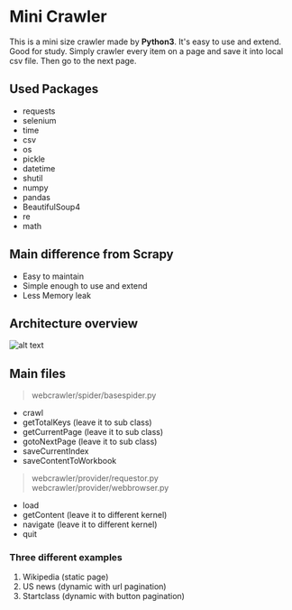 # Mini Crawler
This is a mini size crawler made by **Python3**. It's easy to use and extend. Good for study.
Simply crawler every item on a page and save it into local csv file. Then go to the next page.

## Used Packages
- requests
- selenium
- time
- csv
- os
- pickle
- datetime
- shutil
- numpy
- pandas
- BeautifulSoup4
- re
- math

## Main difference from Scrapy
- Easy to maintain
- Simple enough to use and extend
- Less Memory leak

## Architecture overview
![alt text](https://raw.githubusercontent.com/ibio/mini-crawler/master/mini-crawler.png "Mini Crawler")

## Main files
> webcrawler/spider/basespider.py

- crawl
- getTotalKeys (leave it to sub class)
- getCurrentPage (leave it to sub class)
- gotoNextPage (leave it to sub class)
- saveCurrentIndex
- saveContentToWorkbook

> webcrawler/provider/requestor.py
> webcrawler/provider/webbrowser.py

- load
- getContent (leave it to different kernel)
- navigate (leave it to different kernel)
- quit


### Three different examples
1. Wikipedia (static page)
2. US news (dynamic with url pagination)
3. Startclass (dynamic with button pagination)
